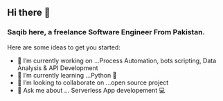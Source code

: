 ## Hi there 👋
### Saqib here, a freelance Software Engineer From Pakistan.

Here are some ideas to get you started:

- 🔭 I’m currently working on ...Process Automation, bots scripting, Data Analysis & API Development
- 🌱 I’m currently learning ...Python 🐍
- 👯 I’m looking to collaborate on ...open source project
- 💬 Ask me about ... Serverless App developement 💻
